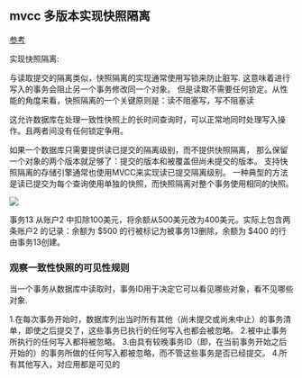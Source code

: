 
## mvcc 多版本实现快照隔离
[参考](https://github.com/Vonng/ddia/blob/master/ch7.md)

实现快照隔离:

与读取提交的隔离类似，快照隔离的实现通常使用写锁来防止脏写.
这意味着进行写入的事务会阻止另一个事务修改同一个对象。
但是读取不需要任何锁定。从性能的角度来看，快照隔离的一个关键原则是：读不阻塞写，写不阻塞读

这允许数据库在处理一致性快照上的长时间查询时，可以正常地同时处理写入操作。且两者间没有任何锁定争用。

如果一个数据库只需要提供读已提交的隔离级别，而不提供快照隔离，
那么保留一个对象的两个版本就足够了：提交的版本和被覆盖但尚未提交的版本。
支持快照隔离的存储引擎通常也使用MVCC来实现读已提交隔离级别。
一种典型的方法是读已提交为每个查询使用单独的快照，而快照隔离对整个事务使用相同的快照。

![](https://oscimg.oschina.net/oscnet/up-459951ef8d5d58615a33ac70606c64b0193.png)

事务13 从账户2 中扣除100美元，将余额从500美元改为400美元。实际上包含两条账户2 的记录：余额为 $500 的行被标记为被事务13删除，余额为 $400 的行由事务13创建。



### 观察一致性快照的可见性规则

当一个事务从数据库中读取时，事务ID用于决定它可以看见哪些对象，看不见哪些对象.

1.在每次事务开始时，数据库列出当时所有其他（尚未提交或尚未中止）的事务清单，即使之后提交了，这些事务已执行的任何写入也都会被忽略。
2.被中止事务所执行的任何写入都将被忽略。
3.由具有较晚事务ID（即，在当前事务开始之后开始的）的事务所做的任何写入都被忽略，而不管这些事务是否已经提交。
4.所有其他写入，对应用都是可见的